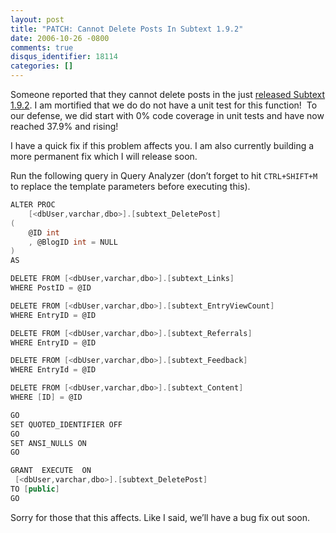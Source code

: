 ```yaml
---
layout: post
title: "PATCH: Cannot Delete Posts In Subtext 1.9.2"
date: 2006-10-26 -0800
comments: true
disqus_identifier: 18114
categories: []
---
```

Someone reported that they cannot delete posts in the just [released
Subtext
1.9.2](http://haacked.com/archive/2006/10/25/Subtext_1.9.2_quotShields_Upquot_Edition_Released.aspx "Subtext 1.9.2 released!").
I am mortified that we do do not have a unit test for this function!  To
our defense, we did start with 0% code coverage in unit tests and have
now reached 37.9% and rising!

I have a quick fix if this problem affects you. I am also currently
building a more permanent fix which I will release soon.

Run the following query in Query Analyzer (don’t forget to hit
`CTRL+SHIFT+M` to replace the template parameters before executing
this).

```csharp
ALTER PROC 
    [<dbUser,varchar,dbo>].[subtext_DeletePost]
(
    @ID int
    , @BlogID int = NULL
)
AS

DELETE FROM [<dbUser,varchar,dbo>].[subtext_Links] 
WHERE PostID = @ID

DELETE FROM [<dbUser,varchar,dbo>].[subtext_EntryViewCount] 
WHERE EntryID = @ID

DELETE FROM [<dbUser,varchar,dbo>].[subtext_Referrals] 
WHERE EntryID = @ID

DELETE FROM [<dbUser,varchar,dbo>].[subtext_Feedback] 
WHERE EntryId = @ID

DELETE FROM [<dbUser,varchar,dbo>].[subtext_Content] 
WHERE [ID] = @ID

GO
SET QUOTED_IDENTIFIER OFF 
GO
SET ANSI_NULLS ON 
GO

GRANT  EXECUTE  ON 
 [<dbUser,varchar,dbo>].[subtext_DeletePost]  
TO [public]
GO
```

Sorry for those that this affects. Like I said, we’ll have a bug fix out
soon.

